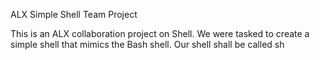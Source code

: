 ALX Simple Shell Team Project

This is an ALX collaboration project on Shell. We were tasked to create a simple shell that mimics the Bash shell. Our shell shall be called sh
